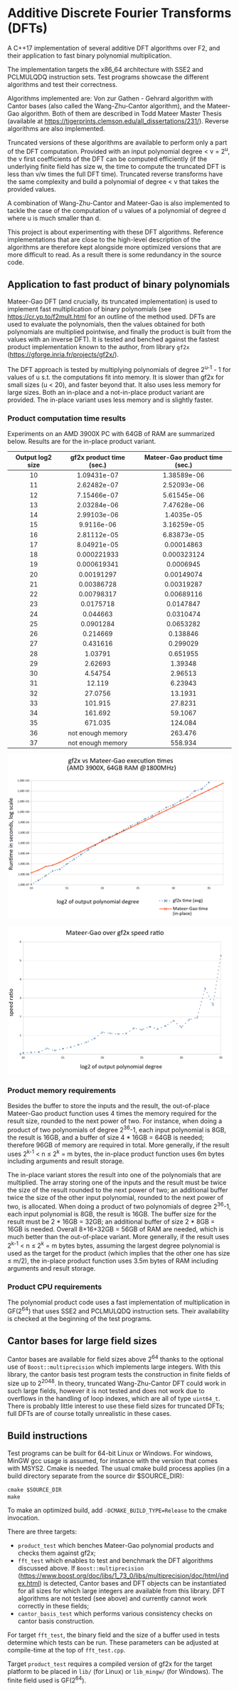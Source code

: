# Additive Discrete Fourier Transforms (DFTs)
A C++17 implementation of several additive DFT algorithms over F2, and their application to fast binary polynomial multiplication.

The implementation targets the x86_64 architecture with SSE2 and PCLMULQDQ instruction sets. Test programs showcase the different algorithms and test their correctness.

Algorithms implemented are: Von zur Gathen - Gehrard algorithm with Cantor bases (also called the Wang-Zhu-Cantor algorithm),  and the Mateer-Gao algorithm. Both of them are described in Todd Mateer Master Thesis (available at https://tigerprints.clemson.edu/all_dissertations/231/). Reverse algorithms are also implemented.

Truncated versions of these algorithms are available to perform only a part of the DFT computation. Provided with an input polynomial degree < v = 2<sup>u</sup>, the v first coefficients of the DFT can be computed efficiently (if the underlying finite field has size w, the time to compute the truncated DFT is less than v/w times the full DFT time). Truncated reverse transforms have the same complexity and build a polynomial of degree < v that takes the provided values.

A combination of Wang-Zhu-Cantor and Mateer-Gao is also implemented to tackle the case of the computation of u values of a polynomial of degree d where u is much smaller than d.

This project is about experimenting with these DFT algorithms. Reference implementations that are close to the high-level description of the algorithms are therefore kept alongside more optimized versions that are more difficult to read. As a result there is some redundancy in the source code.

## Application to fast product of binary polynomials

Mateer-Gao DFT (and crucially, its truncated implementation) is used to implement fast multiplication of binary polynomials (see https://cr.yp.to/f2mult.html for an outline of the method used. DFTs are used to evaluate the polynomials, then the values obtained for both polynomials are multiplied pointwise, and finally the product is built from the values with an inverse DFT). It is tested and benched against the fastest product implementation known to the author, from library `gf2x` (https://gforge.inria.fr/projects/gf2x/).

The DFT approach is tested by multiplying polynomials of degree 2<sup>u-1</sup> - 1 for values of u s.t. the computations fit into memory. It is slower than gf2x for small sizes (u < 20), and faster beyond that. It also uses less memory for large sizes. 
Both an in-place and a not-in-place product variant are provided. The in-place variant uses less memory and is slightly faster.

### Product computation time results

Experiments on an AMD 3900X PC with 64GB of RAM are summarized below. Results are for the in-place product variant.

|Output log2 size|gf2x product time (sec.)|Mateer-Gao product time (sec.)|
|:----:|:----:|:----:|
|10| 1.09431e-07| 1.38589e-06|
|11| 2.62482e-07| 2.52093e-06|
|12| 7.15466e-07| 5.61545e-06|
|13| 2.03284e-06| 7.47628e-06|
|14| 2.99103e-06| 1.4035e-05|
|15| 9.9116e-06| 3.16259e-05|
|16| 2.81112e-05| 6.83873e-05|
|17| 8.04921e-05| 0.00014863|
|18| 0.000221933| 0.000323124|
|19| 0.000619341| 0.0006945|
|20| 0.00191297| 0.00149074|
|21| 0.00386728| 0.00319287|
|22| 0.00798317| 0.00689116|
|23| 0.0175718| 0.0147847|
|24| 0.044663| 0.0310474|
|25| 0.0901284| 0.0653282|
|26| 0.214669| 0.138846|
|27| 0.431616| 0.299029|
|28| 1.03791| 0.651955|
|29| 2.62693| 1.39348|
|30| 4.54754| 2.96513|
|31| 12.119| 6.23943|
|32| 27.0756| 13.1931|
|33| 101.915| 27.8231|
|34| 161.692| 59.1067|
|35| 671.035| 124.084|
|36| not enough memory| 263.476|
|37| not enough memory| 558.934|

![Execution times](https://github.com/kunzjacq/Additive_DFTs/blob/master/times.png?raw=true)

![Speed ratio](https://github.com/kunzjacq/Additive_DFTs/blob/master/speed_ratio.png?raw=true)

### Product memory requirements

Besides the buffer to store the inputs and the result, the out-of-place Mateer-Gao product function uses 4 times the memory required for the result size, rounded to the next power of two. For instance, when doing a product of two polynomials of degree 2<sup>36</sup>-1, each input polynomial is 8GB, the result is 16GB, and a buffer of size 4 \* 16GB = 64GB is needed; therefore 96GB of memory are required in total. More generally, if the result uses  2<sup>k-1</sup> < n ≤ 2<sup>k</sup> = m bytes, the in-place product function uses 6m bytes including arguments and result storage.

The in-place variant stores the result into one of the polynomials that are multiplied. The array storing one of the inputs and the result must be twice the size of the result rounded to the next power of two; an additional buffer twice the size of the other input polynomial, rounded to the next power of two, is allocated. When doing a product of two polynomials of degree 2<sup>36</sup>-1, each input polynomial is 8GB, the result is 16GB. The buffer size for the result must be 2 \* 16GB = 32GB; an additional buffer of size 2 \* 8GB = 16GB is needed. Overall 8+16+32GB = 56GB of RAM are needed, which is much better than the out-of-place variant. More generally, if the result uses 2<sup>k-1</sup> < n ≤ 2<sup>k</sup> = m bytes bytes, assuming the largest degree polynomial is used as the target for the product (which implies that the other one has size ≤ m/2), the in-place product function uses 3.5m bytes of RAM including arguments and result storage.

### Product CPU requirements

The polynomial product code uses a fast implementation of multiplication in GF(2<sup>64</sup>) that uses SSE2 and PCLMULQDQ instruction sets. Their availability is checked at the beginning of the test programs.

## Cantor bases for large field sizes

Cantor bases are available for field sizes above 2<sup>64</sup> thanks to the optional use of `Boost::multiprecision` which implements large integers. With this library, the cantor basis test program tests the construction in finite fields of size up to 2<sup>2048</sup>. In theory, truncated Wang-Zhu-Cantor DFT could work in such large fields, however it is not tested and does not work due to overflows in the handling of loop indexes, which are all of type `uint64_t`. There is probably little interest to use these field sizes for truncated DFTs; full DFTs are of course totally unrealistic in these cases.

## Build instructions
Test programs can be built for 64-bit Linux or Windows. For windows, MinGW gcc usage is assumed, for instance with the version that comes with MSYS2. Cmake is needed. The usual cmake build process applies (in a build directory separate from the source dir $SOURCE_DIR):

    cmake $SOURCE_DIR
    make

To make an optimized build, add `-DCMAKE_BUILD_TYPE=Release` to the cmake invocation.

There are three targets:
  * `product_test` which benches Mateer-Gao polynomial products and checks them against gf2x;
  * `fft_test` which enables to test and benchmark the DFT algorithms discussed above. If `Boost::multiprecision` (https://www.boost.org/doc/libs/1_73_0/libs/multiprecision/doc/html/index.html) is detected, Cantor bases and DFT objects can be instantiated for all sizes for which large integers are available from this library. DFT algorithms are not tested (see above) and currently cannot work correctly in these fields;
  * `cantor_basis_test` which performs various consistency checks on cantor basis construction.

For target `fft_test`, the binary field and the size of a buffer used in tests determine which tests can be run. These parameters can be adjusted at compile-time at the top of `fft_test.cpp`.

Target `product_test` requires a compiled version of gf2x for the target platform to be placed in `lib/` (for Linux) or `lib_mingw/` (for Windows). The finite field used is GF(2<sup>64</sup>).


